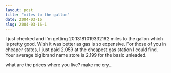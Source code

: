 ```yaml
---
layout: post
title: "miles to the gallon"
date: 2004-03-16
slug: 2004-03-16-1
---
```


I just checked and I&apos;m getting 20.13181019332162 miles to the gallon which is pretty good.  Wish it was better as gas is so expensive.  For those of you in cheaper states, I just paid 2.059 at  the cheapest gas station I could find.  Your average big brand name store is 2.199 for the basic unleaded.

what are the prices where you live? make me cry...
